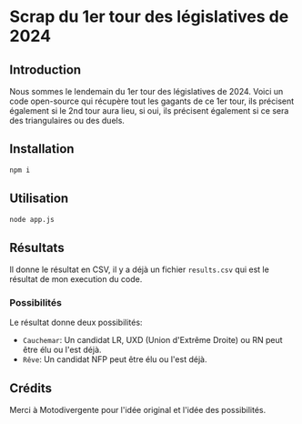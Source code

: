 # Scrap du 1er tour des législatives de 2024

## Introduction
Nous sommes le lendemain du 1er tour des législatives de 2024. Voici un code open-source qui récupère tout les gagants de ce 1er tour, ils précisent également si le 2nd tour aura lieu, si oui, ils précisent également si ce sera des triangulaires ou des duels.

## Installation
```bash
npm i
```

## Utilisation
```bash
node app.js
```

## Résultats
Il donne le résultat en CSV, il y a déjà un fichier `results.csv` qui est le résultat de mon execution du code.

### Possibilités
Le résultat donne deux possibilités:
- `Cauchemar`: Un candidat LR, UXD (Union d'Extrême Droite) ou RN peut être élu ou l'est déjà.
- `Rêve`: Un candidat NFP peut être élu ou l'est déjà.

## Crédits
Merci à Motodivergente pour l'idée original et l'idée des possibilités.